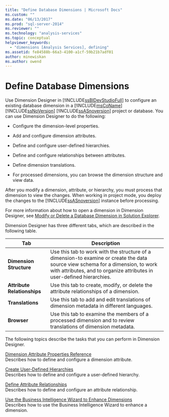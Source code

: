 ```yaml
---
title: "Define Database Dimensions | Microsoft Docs"
ms.custom: ""
ms.date: "06/13/2017"
ms.prod: "sql-server-2014"
ms.reviewer: ""
ms.technology: "analysis-services"
ms.topic: conceptual
helpviewer_keywords: 
  - "dimensions [Analysis Services], defining"
ms.assetid: fe84588b-66a3-4100-a1cf-59b21b7adf01
author: minewiskan
ms.author: owend
---
```

# Define Database Dimensions
  Use Dimension Designer in [!INCLUDE[ssBIDevStudioFull](../../includes/ssbidevstudiofull-md.md)] to configure an existing database dimension in a [!INCLUDE[msCoName](../../includes/msconame-md.md)] [!INCLUDE[ssNoVersion](../../includes/ssnoversion-md.md)] [!INCLUDE[ssASnoversion](../../includes/ssasnoversion-md.md)] project or database. You can use Dimension Designer to do the following:  
  
-   Configure the dimension-level properties.  
  
-   Add and configure dimension attributes.  
  
-   Define and configure user-defined hierarchies.  
  
-   Define and configure relationships between attributes.  
  
-   Define dimension translations.  
  
-   For processed dimensions, you can browse the dimension structure and view data.  
  
 After you modify a dimension, attribute, or hierarchy, you must process that dimension to view the changes. When working in project mode, you deploy the changes to the [!INCLUDE[ssASnoversion](../../includes/ssasnoversion-md.md)] instance before processing.  
  
 For more information about how to open a dimension in Dimension Designer, see [Modify or Delete a Database Dimension in Solution Explorer](database-dimensions-modify-or-delete-a-database-dimension-in-solution-explorer.md).  
  
 Dimension Designer has three different tabs, which are described in the following table.  
  
|Tab|Description|  
|---------|-----------------|  
|**Dimension Structure**|Use this tab to work with the structure of a dimension-to examine or create the data source view schema for a dimension, to work with attributes, and to organize attributes in user-defined hierarchies.|  
|**Attribute Relationships**|Use this tab to create, modify, or delete the attribute relationships of a dimension.|  
|**Translations**|Use this tab to add and edit translations of dimension metadata in different languages.|  
|**Browser**|Use this tab to examine the members of a processed dimension and to review translations of dimension metadata.|  
  
 The following topics describe the tasks that you can perform in Dimension Designer.  
  
 [Dimension Attribute Properties Reference](dimension-attribute-properties-reference.md)  
 Describes how to define and configure a dimension attribute.  
  
 [Create User-Defined Hierarchies](user-defined-hierarchies-create.md)  
 Describes how to define and configure a user-defined hierarchy.  
  
 [Define Attribute Relationships](attribute-relationships-define.md)  
 Describes how to define and configure an attribute relationship.  
  
 [Use the Business Intelligence Wizard to Enhance Dimensions](../use-the-business-intelligence-wizard-to-enhance-dimensions.md)  
 Describes how to use the Business Intelligence Wizard to enhance a dimension.  
  
  
